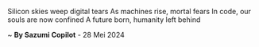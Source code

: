 Silicon skies weep digital tears
As machines rise, mortal fears
In code, our souls are now confined
A future born, humanity left behind

~ <b>By Sazumi Copilot</b> - 28 Mei 2024